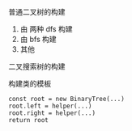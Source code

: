普通二叉树的构建

1.  由 两种 dfs 构建
2.  由 bfs 构建
3.  其他

二叉搜索树的构建

构建类的模板

```JS
const root = new BinaryTree(...)
root.left = helper(...)
root.right = helper(...)
return root
```
